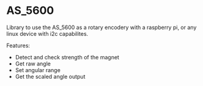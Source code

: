 # AS_5600
Library to use the AS_5600 as a rotary encodery with a raspberry pi, or any linux device with i2c capabilites. 

Features:
- Detect and check strength of the magnet
- Get raw angle
- Set angular range
- Get the scaled angle output
